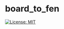 # board_to_fen

 [![License: MIT](https://img.shields.io/badge/License-MIT-yellow.svg)](https://opensource.org/licenses/MIT)
